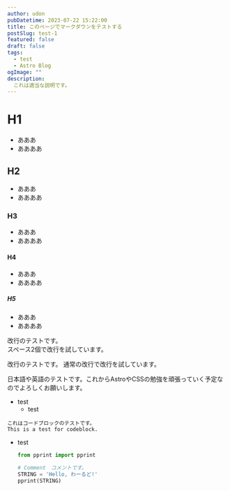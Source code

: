 ```yaml
---
author: udon
pubDatetime: 2023-07-22 15:22:00
title: このページでマークダウンをテストする
postSlug: test-1
featured: false
draft: false
tags:
  - test
  - Astro Blog
ogImage: ""
description:
  これは適当な説明です。
---
```



# H1
- あああ
- ああああ
## H2
- あああ
- ああああ
### H3
- あああ
- ああああ
#### H4
- あああ
- ああああ
##### H5
- あああ
- ああああ

改行のテストです。  
スペース2個で改行を試しています。

改行のテストです。
通常の改行で改行を試しています。

日本語や英語のテストです。これからAstroやCSSの勉強を頑張っていく予定なのでよろしくお願いします。

- test
    - test

```
これはコードブロックのテストです。
This is a test for codeblock.
```

- test
    ```python
    from pprint import pprint

    # Comment　コメントです。
    STRING = 'Hello, わーるど!'
    pprint(STRING)
    ```